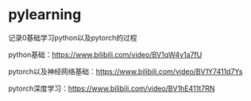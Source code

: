 # pylearning
记录0基础学习python以及pytorch的过程



python基础：https://www.bilibili.com/video/BV1qW4y1a7fU

pytorch以及神经网络基础：https://www.bilibili.com/video/BV1Y7411d7Ys

pytorch深度学习：https://www.bilibili.com/video/BV1hE411t7RN
